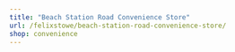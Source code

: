 ```yaml
---
title: "Beach Station Road Convenience Store"
url: /felixstowe/beach-station-road-convenience-store/
shop: convenience
---
```

